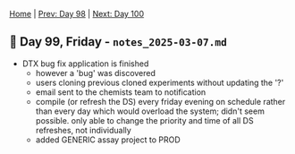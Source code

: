 [Home](../../main.md) | [Prev: Day 98](notes_2025-03-06.md) | [Next: Day 100](./notes_2025-03-08.md)

## 📝 Day 99, Friday - `notes_2025-03-07.md`

- DTX bug fix application is finished
    * however a 'bug' was discovered
    * users cloning previous cloned experiments without updating the '?' 
    * email sent to the chemists team to notification
    * compile (or refresh the DS) every friday evening on schedule rather than every day which would overload the system; didn't seem possible. only able to change the priority and time of all DS refreshes, not individually
    * added GENERIC assay project to PROD
